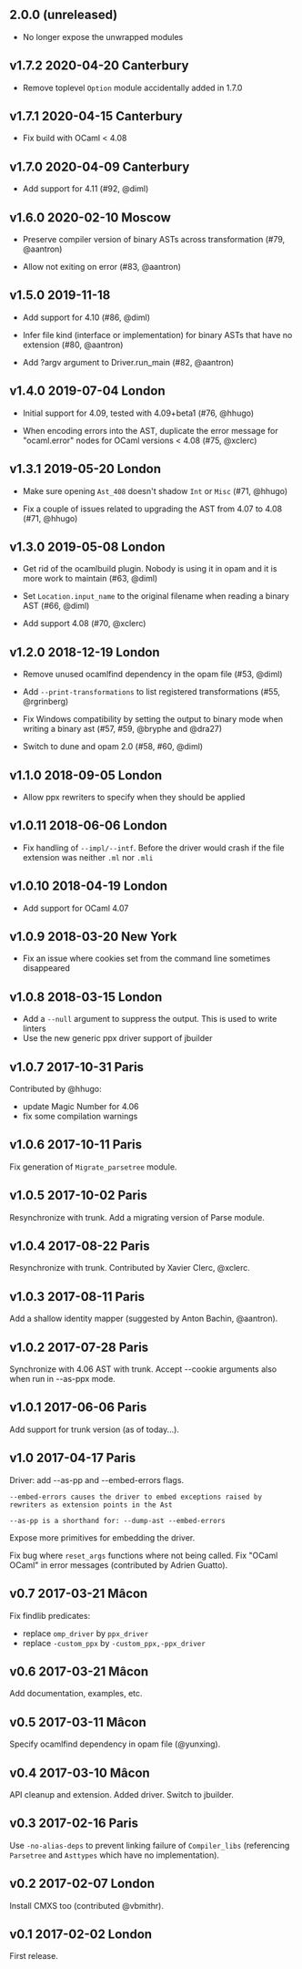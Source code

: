 2.0.0 (unreleased)
------------------

- No longer expose the unwrapped modules

v1.7.2 2020-04-20 Canterbury
----------------------------

- Remove toplevel `Option` module accidentally added in 1.7.0

v1.7.1 2020-04-15 Canterbury
----------------------------

- Fix build with OCaml < 4.08

v1.7.0 2020-04-09 Canterbury
----------------------------

- Add support for 4.11 (#92, @diml)

v1.6.0 2020-02-10 Moscow
------------------------

- Preserve compiler version of binary ASTs across transformation (#79,
  @aantron)

- Allow not exiting on error (#83, @aantron)

v1.5.0 2019-11-18
-----------------

- Add support for 4.10 (#86, @diml)

- Infer file kind (interface or implementation) for binary ASTs that
  have no extension (#80, @aantron)

- Add ?argv argument to Driver.run_main (#82, @aantron)

v1.4.0 2019-07-04 London
------------------------

- Initial support for 4.09, tested with 4.09+beta1 (#76, @hhugo)

- When encoding errors into the AST, duplicate the error message for
  "ocaml.error" nodes for OCaml versions < 4.08 (#75, @xclerc)

v1.3.1 2019-05-20 London
------------------------

- Make sure opening `Ast_408` doesn't shadow `Int` or `Misc` (#71,
  @hhugo)

- Fix a couple of issues related to upgrading the AST from 4.07 to
  4.08 (#71, @hhugo)

v1.3.0 2019-05-08 London
------------------------

- Get rid of the ocamlbuild plugin. Nobody is using it in opam and it
  is more work to maintain (#63, @diml)

- Set `Location.input_name` to the original filename when reading a
  binary AST (#66, @diml)

- Add support 4.08 (#70, @xclerc)

v1.2.0 2018-12-19 London
------------------------

- Remove unused ocamlfind dependency in the opam file (#53, @diml)

- Add `--print-transformations` to list registered transformations
  (#55, @rgrinberg)

- Fix Windows compatibility by setting the output to binary mode when
  writing a binary ast (#57, #59, @bryphe and @dra27)

- Switch to dune and opam 2.0 (#58, #60, @diml)

v1.1.0 2018-09-05 London
------------------------

- Allow ppx rewriters to specify when they should be applied

v1.0.11 2018-06-06 London
-------------------------

- Fix handling of `--impl/--intf`. Before the driver would crash if
  the file extension was neither `.ml` nor `.mli`

v1.0.10 2018-04-19 London
-------------------------

- Add support for OCaml 4.07

v1.0.9 2018-03-20 New York
--------------------------

- Fix an issue where cookies set from the command line sometimes
  disappeared

v1.0.8 2018-03-15 London
------------------------

- Add a `--null` argument to suppress the output. This is used to
  write linters
- Use the new generic ppx driver support of jbuilder

v1.0.7 2017-10-31 Paris
-----------------------

Contributed by @hhugo:
- update Magic Number for 4.06
- fix some compilation warnings

v1.0.6 2017-10-11 Paris
-----------------------

Fix generation of `Migrate_parsetree` module.

v1.0.5 2017-10-02 Paris
-----------------------

Resynchronize with trunk.
Add a migrating version of Parse module.

v1.0.4 2017-08-22 Paris
-----------------------

Resynchronize with trunk. Contributed by Xavier Clerc, @xclerc.

v1.0.3 2017-08-11 Paris
-----------------------

Add a shallow identity mapper (suggested by Anton Bachin, @aantron).

v1.0.2 2017-07-28 Paris
-----------------------

Synchronize with 4.06 AST with trunk.
Accept --cookie arguments also when run in --as-ppx mode.

v1.0.1 2017-06-06 Paris
-----------------------

Add support for trunk version (as of today...).

v1.0 2017-04-17 Paris
---------------------

Driver: add --as-pp and --embed-errors flags.

    --embed-errors causes the driver to embed exceptions raised by
    rewriters as extension points in the Ast

    --as-pp is a shorthand for: --dump-ast --embed-errors

Expose more primitives for embedding the driver.

Fix bug where `reset_args` functions where not being called.
Fix "OCaml OCaml" in error messages (contributed by Adrien Guatto).

v0.7 2017-03-21 Mâcon
---------------------

Fix findlib predicates:
- replace `omp_driver` by `ppx_driver`
- replace `-custom_ppx` by `-custom_ppx,-ppx_driver`

v0.6 2017-03-21 Mâcon
---------------------

Add documentation, examples, etc.

v0.5 2017-03-11 Mâcon
---------------------

Specify ocamlfind dependency in opam file (@yunxing).

v0.4 2017-03-10 Mâcon
---------------------

API cleanup and extension. Added driver. Switch to jbuilder.

v0.3 2017-02-16 Paris
----------------------

Use `-no-alias-deps` to prevent linking failure of `Compiler_libs` (referencing `Parsetree` and `Asttypes` which have no implementation).

v0.2 2017-02-07 London
----------------------

Install CMXS too (contributed @vbmithr).

v0.1 2017-02-02 London
----------------------

First release.
